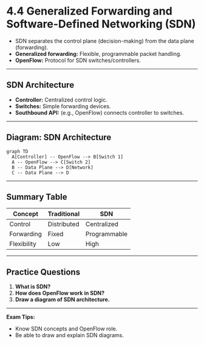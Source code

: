 # 4.4 Generalized Forwarding and Software-Defined Networking (SDN)

- SDN separates the control plane (decision-making) from the data plane (forwarding).
- **Generalized forwarding:** Flexible, programmable packet handling.
- **OpenFlow:** Protocol for SDN switches/controllers.

---

## SDN Architecture
- **Controller:** Centralized control logic.
- **Switches:** Simple forwarding devices.
- **Southbound API:** (e.g., OpenFlow) connects controller to switches.

---

## Diagram: SDN Architecture
```mermaid
graph TD
  A[Controller] -- OpenFlow --> B[Switch 1]
  A -- OpenFlow --> C[Switch 2]
  B -- Data Plane --> D[Network]
  C -- Data Plane --> D
```

---

## Summary Table
| Concept      | Traditional | SDN             |
|-------------|-------------|-----------------|
| Control     | Distributed | Centralized     |
| Forwarding  | Fixed       | Programmable    |
| Flexibility | Low         | High            |

---

## Practice Questions
1. **What is SDN?**
2. **How does OpenFlow work in SDN?**
3. **Draw a diagram of SDN architecture.**

---

**Exam Tips:**
- Know SDN concepts and OpenFlow role.
- Be able to draw and explain SDN diagrams. 